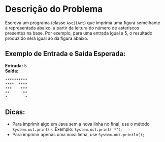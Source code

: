 # Descrição do Problema

Escreva um programa (classe `AsciiArt`) que imprima uma figura semelhante à representada abaixo, a partir da leitura do número de asteriscos presentes na base. Por exemplo, para uma entrada igual a 5, o resultado produzido será igual ao da figura abaixo.

## Exemplo de Entrada e Saída Esperada:

**Entrada:** 5  
**Saída:**
```
**********
****  ****
***    ***
**      **
*        *
```

## Dicas:

- Para imprimir algo em Java sem a nova linha no final, use o método `System.out.print()`. Exemplo: `System.out.print('*');`
- Para imprimir apenas uma nova linha, use `System.out.println();`
